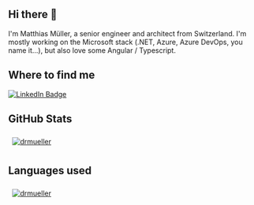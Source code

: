 ## Hi there 👋

I'm Matthias Müller, a senior engineer and architect from Switzerland. I'm mostly working on the Microsoft stack (.NET, Azure, Azure DevOps, you name it...), but also love some Angular / Typescript.

## Where to find me

[![LinkedIn Badge](https://img.shields.io/badge/LinkedIn-Profile-informational?style=flat&logo=linkedin&logoColor=white&color=0D76A8)](https://www.linkedin.com/in/mueller-matthias/)

## GitHub Stats

<a href="https://github.com/drmueller">
  <img align="center" style="margin:0.5rem" src="https://github-readme-stats.vercel.app/api?username=drmueller&show_icons=true&line_height=27&count_private=true&theme=dark" alt="drmueller" />
</a>

## Languages used

<a href="https://github.com/drmueller">
  <img align="center" style="margin:0.5rem" src="https://github-readme-stats.vercel.app/api/top-langs/?username=drmueller&layout=compact&hide=html&theme=dark" alt="drmueller" />
</a>
